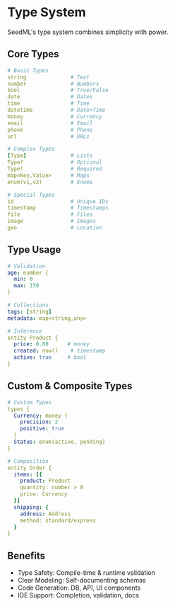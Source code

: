 # Type System

SeedML's type system combines simplicity with power.

## Core Types

```yaml
# Basic Types
string              # Text
number              # Numbers
bool                # True/False
date                # Dates
time                # Time
datetime            # Date+Time
money               # Currency
email               # Email
phone               # Phone
url                 # URLs

# Complex Types
[Type]              # Lists
Type?               # Optional
Type!               # Required
map<Key,Value>      # Maps
enum(v1,v2)         # Enums

# Special Types
id                  # Unique IDs
timestamp           # Timestamps
file                # Files
image               # Images
geo                 # Location
```

## Type Usage

```yaml
# Validation
age: number {
  min: 0
  max: 150
}

# Collections
tags: [string]
metadata: map<string,any>

# Inference
entity Product {
  price: 0.00      # money
  created: now()    # timestamp
  active: true     # bool
}
```

## Custom & Composite Types

```yaml
# Custom Types
types {
  Currency: money {
    precision: 2
    positive: true
  }
  Status: enum(active, pending)
}

# Composition
entity Order {
  items: [{
    product: Product
    quantity: number > 0
    price: Currency
  }]
  shipping: {
    address: Address
    method: standard/express
  }
}
```

## Benefits

- Type Safety: Compile-time & runtime validation
- Clear Modeling: Self-documenting schemas
- Code Generation: DB, API, UI components
- IDE Support: Completion, validation, docs
